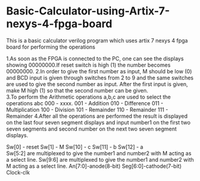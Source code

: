 # Basic-Calculator-using-Artix-7-nexys-4-fpga-board
This is a basic calculator verilog program which uses artix 7 nexys 4 fpga board for performing the operations

1.As soon as the FPGA is connected to the PC, one can see the displays showing 00000000.If reset switch is high (1) the number becomes 00000000.
2.In order to give the first number as input, M should be low (0) and BCD input is given through switches from 2 to 9 and the same switches are used to give the second number as input. After the first input is given, make M high (1) so that the second number can be given.   
3.To perform the Arithmetic operations a,b,c are used to select the operations 
         abc
000 - xxxx.
001 - Addition
010 - Difference
011 - Multiplication
100 - Division
101 - Remainder
110 - Remainder
111 - Remainder
4.After all the operations are performed the result is displayed on the last four seven segment displays and input number1 on the first two seven segments and second number on the next two seven segment displays.

Sw[0] - reset
Sw[1] - M
Sw[10] - c
Sw[11] - b
Sw[12] - a  
Sw[5:2]  are multiplexed to give the number1 and number2 with M acting as a select line.
Sw[9:6]  are multiplexed to give the number1 and number2 with M acting as a select line.
An[7:0]-anode(8-bit)
Seg[6:0]-cathode(7-bit)
Clock-clk

